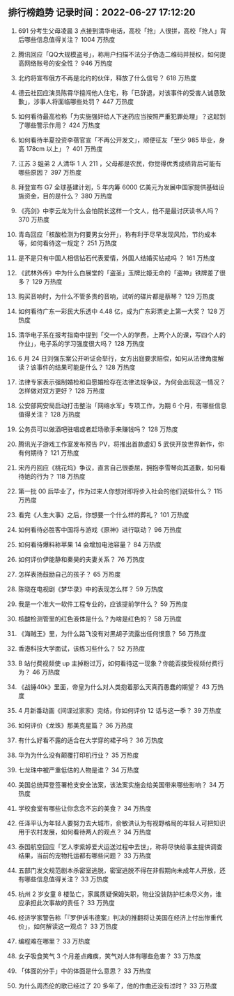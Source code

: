 
## 排行榜趋势 记录时间：2022-06-27 17:12:20
  
  1. 691 分考生父母凌晨 3 点接到清华电话，高校「抢」人很拼，高校「抢人」背后哪些信息值得关注？ 1004 万热度
    
  2. 腾讯回应「QQ大规模盗号」，称用户扫描不法分子伪造二维码并授权，如何提高网络账号的安全性？ 946 万热度
    
  3. 北约将宣布俄方不再是北约的伙伴，释放了什么信号？ 618 万热度
    
  4. 德云社回应演员陈霄华擅闯他人住宅，称「已辞退，对该事件的受害人诚恳致歉」，涉事人将面临哪些处罚？ 447 万热度
    
  5. 如何看待最高检称「为实施强奸给人下迷药应当按照严重犯罪处理」？这起到了哪些警示作用？ 424 万热度
    
  6. 如何看待半夏投资李蓓官宣「不再公开发文」，顺便征友「至少 985 毕业，身高 178cm 以上」？ 401 万热度
    
  7. 江苏 3 姐弟 2 人清华 1 人 211 ，父母都是农民，你觉得优秀成绩背后可能有哪些原因？ 397 万热度
    
  8. 拜登宣布 G7 全球基建计划，5 年内筹 6000 亿美元为发展中国家提供基础设施资金，目的是什么？ 380 万热度
    
  9. 《亮剑》中李云龙为什么会怕院长这样一个文人，他不是最讨厌读书人吗？ 370 万热度
    
  10. 青岛回应「核酸检测为何要男女分开」，称有利于尽早发现风险，节约成本等，如何看待这一规定？ 251 万热度
    
  11. 是不是只有中国人相信钻石代表爱情，外国人结婚买钻戒吗 ？ 161 万热度
    
  12. 《武林外传》中为什么白展堂的「盗圣」玉牌比姬无命的「盗神」铁牌差了很多？ 129 万热度
    
  13. 购买音响时，为什么不管多贵的音响，试听的碟片都是蔡琴？ 129 万热度
    
  14. 如何看待广东一彩民大乐透中 4.48 亿，成为广东彩票史上第一大奖？ 128 万热度
    
  15. 清华电子系在报考指南中提到「交一个人的学费，上两个人的课，写四个人的作业」，电子系的学习强度很大吗？ 128 万热度
    
  16. 6 月 24 日刘强东案公开听证会举行，女方出庭要求赔偿，如何从法律角度解读？该事件的结果可能是什么？ 128 万热度
    
  17. 法律专家表示强制婚检和自愿婚检存在法律法规争议，为何会出现这一情况？怎样做对双方更好？ 128 万热度
    
  18. 公安部网安局启动打击整治「网络水军」专项工作，为期 6 个月，有哪些信息值得关注？ 128 万热度
    
  19. 公务员可以做酒吧驻唱或者赶场歌手来赚钱吗？ 128 万热度
    
  20. 腾讯光子游戏工作室发布预告 PV，将推出首款虚幻 5 武侠开放世界新作，你有何期待？ 121 万热度
    
  21. 宋丹丹回应《桃花坞》争议，直言自己很委屈，拥抱李雪琴向其道歉，如何看待她的行为？ 118 万热度
    
  22. 第一批 00 后毕业了，作为过来人你想对即将步入社会的他们说些什么？ 115 万热度
    
  23. 看完《人生大事》之后，你想要一个什么样的葬礼？ 101 万热度
    
  24. 如何看待必胜客中国将与游戏《原神》进行联动？ 96 万热度
    
  25. 如何看待爆料称苹果 14 会增加电池容量？ 84 万热度
    
  26. 如何评价伊能静和秦昊的夫妻关系？ 76 万热度
    
  27. 怎样表扬鼓励自己的孩子？ 65 万热度
    
  28. 陈晓在电视剧《梦华录》中的表现怎么样？ 59 万热度
    
  29. 我是一个准大一软件工程专业的，应该提前学什么？ 59 万热度
    
  30. 核酸检测管里的红色液体是什么？为啥是红色的？ 58 万热度
    
  31. 《海贼王》里，为什么路飞没有对黑胡子流露出任何恨意？ 56 万热度
    
  32. 香港科技大学面试，该练习些什么？ 52 万热度
    
  33. B 站付费视频使 up 主掉粉过万，如何看待这一现象？你能否接受视频付费行为？ 46 万热度
    
  34. 《战锤40k》里面，帝皇为什么对人类抱着那么天真而愚蠢的期望？ 43 万热度
    
  35. 4 月新番动画《间谍过家家》完结，你如何评价 12 话与这一季？ 39 万热度
    
  36. 如何评价《龙珠》那美克星篇？ 36 万热度
    
  37. 有什么好看不露的适合在大学穿的裙子吗？ 36 万热度
    
  38. 华为为什么没有颠覆打印机行业？ 35 万热度
    
  39. 七龙珠中被严重低估的人物是谁？ 34 万热度
    
  40. 美国总统拜登签署枪支安全法案，该法案实施会给美国带来哪些影响？ 34 万热度
    
  41. 学校食堂有哪些让你念念不忘的美食？ 34 万热度
    
  42. 任泽平认为年轻人要努力去大城市，俞敏洪认为有视野格局的年轻人可把知识用于农村发展，如何看待两人的观点？ 34 万热度
    
  43. 泰国航空回应「艺人李紫婷爱犬运送过程中去世」，称将尽快给事主提供调查结果，当前的宠物托运都有哪些问题？ 33 万热度
    
  44. 五部门发文规范剧本杀密室逃脱，密室逃脱不得在非假期向未成年人开放，还有哪些信息值得关注？ 33 万热度
    
  45. 杭州 2 岁女童 8 楼坠亡，家属质疑保姆失职，物业没装防护栏未尽义务，谁应承担此次事故的责任？ 33 万热度
    
  46. 经济学家警告称「『罗伊诉韦德案』判决的推翻将让美国在经济上付出惨重代价」，如何解读这一观点？ 33 万热度
    
  47. 编程难在哪里？ 33 万热度
    
  48. 女子吸食笑气 3 个月差点瘫痪，笑气对人体有哪些危害？ 33 万热度
    
  49. 「体面的分手」中的体面是什么意思？ 33 万热度
    
  50. 为什么周杰伦的歌已经过了 20 多年了，他的作曲还没有过时？ 33 万热度
    